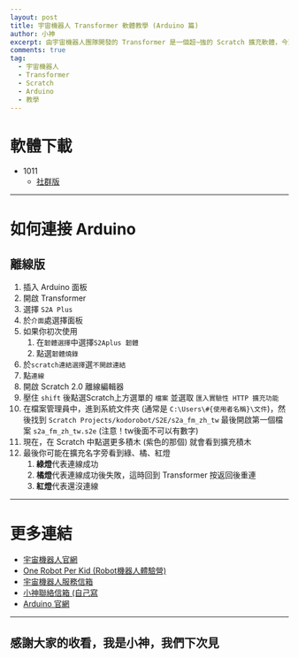 ```yaml
---
layout: post
title: 宇宙機器人 Transformer 軟體教學 (Arduino 篇)
author: 小神
excerpt: 由宇宙機器人團隊開發的 Transformer 是一個超~強的 Scratch 擴充軟體，今天我就來教大家如何用它來連接 Ardunio
comments: true
tag:
  - 宇宙機器人
  - Transformer
  - Scratch
  - Arduino
  - 教學
---
```

# 軟體下載

* 1011
  * [社群版](/files/transformer-community-2.00-1110.exe)

- - -

# 如何連接 Arduino

## 離線版

1. 插入 Arduino 面板
2. 開啟 Transformer
3. 選擇 `S2A Plus`
4. 於`介面`處選擇面板
5. 如果你初次使用
   1. 在`韌體選擇`中選擇`S2Aplus 韌體`
   2. 點選`韌體燒錄`
6. 於`scratch連結選擇`選`不開啟連結`
7. 點`連線`
8. 開啟 Scratch 2.0 離線編輯器
9. 壓住 `shift` 後點選Scratch上方選單的 `檔案` 並選取 `匯入實驗性 HTTP 擴充功能`
10. 在檔案管理員中，進到系統文件夾 (通常是 `C:\Users\#{使用者名稱}\文件`)，然後找到 `Scratch Projects/kodorobot/S2E/s2a_fm_zh_tw` 最後開啟第一個檔案 `s2a_fm_zh_tw.s2e` (注意！tw後面不可以有數字)
11. 現在，在 Scratch 中點選更多積木 (紫色的那個) 就會看到擴充積木
12. 最後你可能在擴充名字旁看到綠、橘、紅燈
    1. **綠燈**代表連線成功
    2. **橘燈**代表連線成功後失敗，這時回到 Transformer 按返回後重連
    3. **紅燈**代表還沒連線

- - -

# 更多連結

* [宇宙機器人官網](http://kodorobot.com)
* [One Robot Per Kid (Robot機器人體驗營)](https://www.facebook.com/groups/kodorobot/)
* [宇宙機器人服務信箱](mailto:service@kodorobot.com)
* [小神聯絡信箱 (自己寫](mailto:andrew@ccsource.org)
* [Arduino 官網](https://www.arduino.cc/)

- - -

## 感謝大家的收看，我是小神，我們下次見
